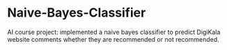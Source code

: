 # Naive-Bayes-Classifier
AI course project: implemented a naive bayes classifier to predict DigiKala website comments whether they are recommended or not recommended.
